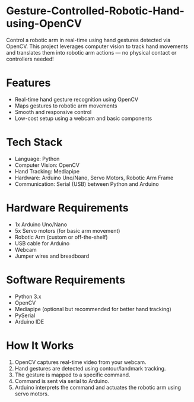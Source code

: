 # Gesture-Controlled-Robotic-Hand-using-OpenCV
Control a robotic arm in real-time using hand gestures detected via OpenCV. This project leverages computer vision to track hand movements and translates them into robotic arm actions — no physical contact or controllers needed!

# Features

- Real-time hand gesture recognition using OpenCV
- Maps gestures to robotic arm movements
- Smooth and responsive control
- Low-cost setup using a webcam and basic components

# Tech Stack

- Language: Python
- Computer Vision: OpenCV
- Hand Tracking: Mediapipe 
- Hardware: Arduino Uno/Nano, Servo Motors, Robotic Arm Frame
- Communication: Serial (USB) between Python and Arduino

# Hardware Requirements

- 1x Arduino Uno/Nano  
- 5x Servo motors (for basic arm movement)  
- Robotic Arm (custom or off-the-shelf)  
- USB cable for Arduino  
- Webcam  
- Jumper wires and breadboard  

 # Software Requirements

- Python 3.x  
- OpenCV  
- Mediapipe (optional but recommended for better hand tracking)  
- PySerial  
- Arduino IDE  

# How It Works

1. OpenCV captures real-time video from your webcam.  
2. Hand gestures are detected using contour/landmark tracking.  
3. The gesture is mapped to a specific command.  
4. Command is sent via serial to Arduino.  
5. Arduino interprets the command and actuates the robotic arm using servo motors.


